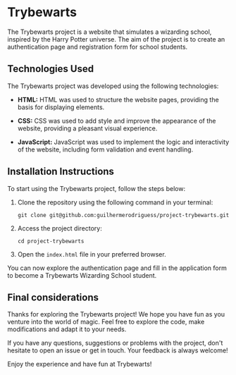 # Trybewarts

The Trybewarts project is a website that simulates a wizarding school, inspired by the Harry Potter universe. The aim of the project is to create an authentication page and registration form for school students.

## Technologies Used

The Trybewarts project was developed using the following technologies:

- **HTML:** HTML was used to structure the website pages, providing the basis for displaying elements.

- **CSS:** CSS was used to add style and improve the appearance of the website, providing a pleasant visual experience.

- **JavaScript:** JavaScript was used to implement the logic and interactivity of the website, including form validation and event handling.

## Installation Instructions

To start using the Trybewarts project, follow the steps below:

1. Clone the repository using the following command in your terminal:

   ```
   git clone git@github.com:guilhermerodriguess/project-trybewarts.git
   ```

2. Access the project directory:

   ```
   cd project-trybewarts
   ```

3. Open the `index.html` file in your preferred browser.

You can now explore the authentication page and fill in the application form to become a Trybewarts Wizarding School student.

## Final considerations

Thanks for exploring the Trybewarts project! We hope you have fun as you venture into the world of magic. Feel free to explore the code, make modifications and adapt it to your needs.

If you have any questions, suggestions or problems with the project, don't hesitate to open an issue or get in touch. Your feedback is always welcome!

Enjoy the experience and have fun at Trybewarts!
